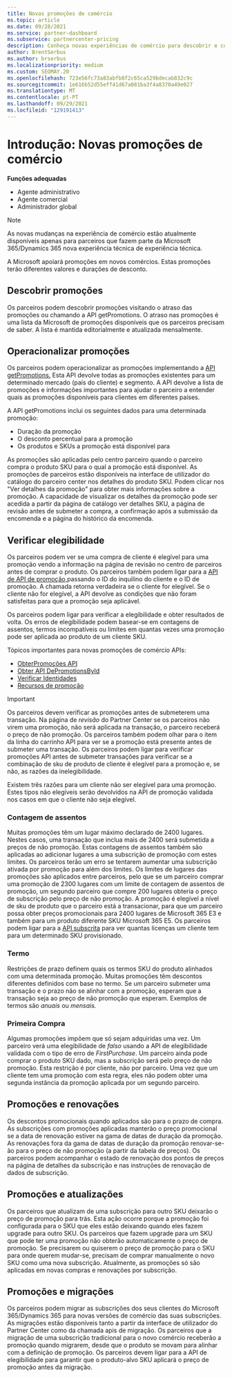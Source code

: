 ```yaml
---
title: Novas promoções de comércio
ms.topic: article
ms.date: 09/28/2021
ms.service: partner-dashboard
ms.subservice: partnercenter-pricing
description: Conheça novas experiências de comércio para descobrir e comprar promoções.
author: BrentSerbus
ms.author: brserbus
ms.localizationpriority: medium
ms.custom: SEOMAY.20
ms.openlocfilehash: 723e56fc73a83abfb8f2c65ca529bdecab832c9c
ms.sourcegitcommit: 1e616b52d55eff41d67a081ba3f4a8370a49e027
ms.translationtype: MT
ms.contentlocale: pt-PT
ms.lasthandoff: 09/29/2021
ms.locfileid: "129191413"
---
```

# <a name="introduction-new-commerce-promotions"></a>Introdução: Novas promoções de comércio

**Funções adequadas**

- Agente administrativo
- Agente comercial
- Administrador global

> [!Note] 
> As novas mudanças na experiência de comércio estão atualmente disponíveis apenas para parceiros que fazem parte da Microsoft 365/Dynamics 365 nova experiência técnica de experiência técnica.

A Microsoft apoiará promoções em novos comércios. Estas promoções terão diferentes valores e durações de desconto. 

## <a name="discovering-promotions"></a>Descobrir promoções ##

Os parceiros podem descobrir promoções visitando o atraso das promoções ou chamando a API getPromotions. O atraso nas promoções é uma lista da Microsoft de promoções disponíveis que os parceiros precisam de saber. A lista é mantida editorialmente e atualizada mensalmente. 


## <a name="operationalize-promotions"></a>Operacionalizar promoções ##

Os parceiros podem operacionalizar as promoções implementando a [API getPromotions.](/partner-center/develop/get-promotions) Esta API devolve todas as promoções existentes para um determinado mercado (país do cliente) e segmento. A API devolve a lista de promoções e informações importantes para ajudar o parceiro a entender quais as promoções disponíveis para clientes em diferentes países. 


A API getPromotions inclui os seguintes dados para uma determinada promoção:

- Duração da promoção
- O desconto percentual para a promoção
- Os produtos e SKUs a promoção está disponível para

As promoções são aplicadas pelo centro parceiro quando o parceiro compra o produto SKU para o qual a promoção está disponível. As promoções de parceiros estão disponíveis na interface de utilizador do catálogo do parceiro center nos detalhes do produto SKU. Podem clicar nos "Ver detalhes da promoção" para obter mais informações sobre a promoção. A capacidade de visualizar os detalhes da promoção pode ser acedida a partir da página de catálogo ver detalhes SKU, a página de revisão antes de submeter a compra, a confirmação após a submissão da encomenda e a página do histórico da encomenda. 

## <a name="verify-eligibility"></a>Verificar elegibilidade ##

Os parceiros podem ver se uma compra de cliente é elegível para uma promoção vendo a informação na página de revisão no centro de parceiros antes de comprar o produto. Os parceiros também podem ligar para a [API de API de promoção,](/partner-center/develop/verify-promotion-eligibility)passando o ID do inquilino do cliente e o ID de promoção. A chamada retorna verdadeira se o cliente for elegível. Se o cliente não for elegível, a API devolve as condições que não foram satisfeitas para que a promoção seja aplicável. 

Os parceiros podem ligar para verificar a elegibilidade e obter resultados de volta. Os erros de elegibilidade podem basear-se em contagens de assentos, termos incompatíveis ou limites em quantas vezes uma promoção pode ser aplicada ao produto de um cliente SKU.

Tópicos importantes para novas promoções de comércio APIs:

- [ObterPromoções API](/partner-center/develop/get-promotions)
- [Obter API DePromotionsById](/partner-centerpartner-center/develop/get-promotion-by-id)
- [Verificar Identidades](/partner-center/develop/verify-promotion-eligibility)
- [Recursos de promoção](/partner-center/develop/promotion-resources)

>[!IMPORTANT]
> Os parceiros devem verificar as promoções antes de submeterem uma transação. Na página de *revisão* do Partner Center se os parceiros não virem uma promoção, não será aplicada na transação, o parceiro receberá o preço de não promoção. Os parceiros também podem olhar para o item da linha do carrinho API para ver se a promoção está presente antes de submeter uma transação. Os parceiros podem ligar para verificar promoções API antes de submeter transações para verificar se a combinação de sku de produto de cliente é elegível para a promoção e, se não, as razões da inelegibilidade.

Existem três razões para um cliente não ser elegível para uma promoção. Estes tipos não elegíveis serão devolvidos na API de promoção validada nos casos em que o cliente não seja elegível.

### <a name="seat-count"></a>Contagem de assentos ###

Muitas promoções têm um lugar máximo declarado de 2400 lugares. Nestes casos, uma transação que inclua mais de 2400 será submetida a preços de não promoção. Estas contagens de assentos também são aplicadas ao adicionar lugares a uma subscrição de promoção com estes limites. Os parceiros terão um erro se tentarem aumentar uma subscrição ativada por promoção para além dos limites. Os limites de lugares das promoções são aplicados entre parceiros, pelo que se um parceiro comprar uma promoção de 2300 lugares com um limite de contagem de assentos de promoção, um segundo parceiro que compre 200 lugares obteria o preço de subscrição pelo preço de não promoção. A promoção é elegível a nível de sku de produto que o parceiro está a transacionar, para que um parceiro possa obter preços promocionais para 2400 lugares de Microsoft 365 E3 e também para um produto diferente SKU Microsoft 365 E5. Os parceiros podem ligar para a [API subscrita](/partner-center/develop/get-a-list-of-available-licenses) para ver quantas licenças um cliente tem para um determinado SKU provisionado.

### <a name="term"></a>Termo ###

Restrições de prazo definem quais os termos SKU do produto alinhados com uma determinada promoção. Muitas promoções têm descontos diferentes definidos com base no termo. Se um parceiro submeter uma transação e o prazo não se alinhar com a promoção, esperam que a transação seja ao preço de não promoção que esperam. Exemplos de termos são *anuais* ou *mensais.*

### <a name="first-purchase"></a>Primeira Compra ###

Algumas promoções impõem que só sejam adquiridas uma vez. Um parceiro verá uma elegibilidade de *falso* usando a API de elegibilidade validada com o tipo de erro de *FirstPurchase*. Um parceiro ainda pode comprar o produto SKU dado, mas a subscrição será pelo preço de não promoção. Esta restrição é por cliente, não por parceiro. Uma vez que um cliente tem uma promoção com esta regra, eles não podem obter uma segunda instância da promoção aplicada por um segundo parceiro.

## <a name="promotions-and-renewals"></a>Promoções e renovações ##

Os descontos promocionais quando aplicados são para o prazo de compra. As subscrições com promoções aplicadas manterão o preço promocional se a data de renovação estiver na gama de datas de duração da promoção. As renovações fora da gama de datas de duração da promoção renovar-se-ão para o preço de não promoção (a partir da tabela de preços). Os parceiros podem acompanhar o estado de renovação dos pontos de preços na página de detalhes da subscrição e nas instruções de renovação de dados de subscrição.

## <a name="promotions-and-upgrades"></a>Promoções e atualizações ##
Os parceiros que atualizam de uma subscrição para outro SKU deixarão o preço de promoção para trás. Esta ação ocorre porque a promoção foi configurada para o SKU que eles estão deixando quando eles fazem upgrade para outro SKU. Os parceiros que fazem upgrade para um SKU que pode ter uma promoção não obterão automaticamente o preço de promoção. Se precisarem ou quiserem o preço de promoção para o SKU para onde querem mudar-se, precisam de comprar manualmente o novo SKU como uma nova subscrição. Atualmente, as promoções só são aplicadas em novas compras e renovações por subscrição.

## <a name="promotions-and-migrations"></a>Promoções e migrações ##
Os parceiros podem migrar as subscrições dos seus clientes do Microsoft 365/Dynamics 365 para novas versões de comércio das suas subscrições. As migrações estão disponíveis tanto a partir da interface de utilizador do Partner Center como da chamada apis de migração. Os parceiros que a migração de uma subscrição tradicional para o novo comércio receberão a promoção quando migrarem, desde que o produto se movam para alinhar com a definição de promoção. Os parceiros devem ligar para a API de elegibilidade para garantir que o produto-alvo SKU aplicará o preço de promoção antes da migração.
